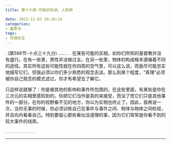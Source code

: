 ```yaml
---
title: 第十六章-可能的系统、人和神

date: 2023-11-07 19:16:24
categories: 
- 塞斯书
tags:
- 灵魂永生
---
```


.
(第566节-十点三十九分) ……
.
.
在某些可能的实相，如你们所知的基督教并没有盛行。在有一些里，男性并没做过主。在另一些里，物体的构成根本遵循着不同的途径。其实所有这些可能性就在你四周的空气里，可以这么说，而我尽可能忠实地描写它们，但我必须以你们多少熟悉的观念去谈。那么到某个程度，“真理”必须被你自己观念的模式滤过，你才有希望去了解它。

只这样说就够了：你是被其他的影响和事件所包围的。在这些里面，有某些是你在三次元的实相里感知到的，你把它们当作是真的来接受，而没了悟它们只是其他事件的一部分。在你的视野看不见的地方，你以为实相也终止了。因此，我再说一次，当你无事的时候，你必须训练自己在事件与事件之间、物体与物体之间检视，并且向内看看自己。特别要留心那些看似没道理的事，因为它们常常是你看不到的较大事件的线索。

.
.
.
.
.
.
.
.
.
.
.
.




---